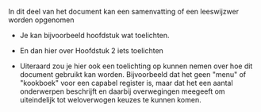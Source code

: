 In dit deel van het document kan een samenvatting of een leeswijzwer worden opgenomen
* Je kan bijvoorbeeld hoofdstuk wat toelichten.
* En dan hier over Hoofdstuk 2 iets toelichten 

* Uiteraard zou je hier ook een toelichting op kunnen nemen over hoe dit document gebruikt kan worden. Bijvoorbeeld dat het geen "menu" of "kookboek" voor een capabel register is, maar dat het een aantal onderwerpen beschrijft en daarbij overwegingen meegeeft om uiteindelijk tot weloverwogen keuzes te kunnen komen. 